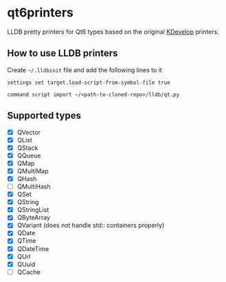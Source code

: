 # qt6printers

LLDB pretty printers for Qt6 types based on the original [KDevelop](https://invent.kde.org/kdevelop/kdevelop) printers.

## How to use LLDB printers

Create `~/.lldbinit` file and add the following lines to it

```
settings set target.load-script-from-symbol-file true

command script import ~/<path-to-cloned-repo>/lldb/qt.py
```

## Supported types

- [x] QVector
- [x] QList
- [x] QStack
- [x] QQueue
- [x] QMap
- [x] QMultiMap
- [x] QHash
- [ ] QMultiHash
- [x] QSet
- [x] QString
- [x] QStringList
- [x] QByteArray
- [x] QVariant (does not handle std:: containers properly)
- [x] QDate
- [x] QTime
- [x] QDateTime
- [x] QUrl
- [x] QUuid
- [ ] QCache
